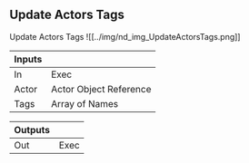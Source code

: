 ## Update Actors Tags
Update Actors Tags
![[../img/nd_img_UpdateActorsTags.png]]

|Inputs||
|--|--|
| In | Exec |
| Actor | Actor Object Reference |
| Tags | Array of Names |

|Outputs||
|--|--|
| Out | Exec |
